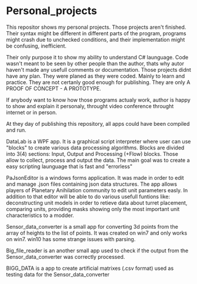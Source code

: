 # Personal_projects

This repositor shows my personal projects.
Those projects aren't finished. Their syntax might be different in different parts of the program,
programs might crash due to unchecked conditions, and their implementation might be confusing, inefficient.

Their only purpose it to show my ability to understand C# launguage.
Code wasn't meant to be seen by other people than the author, thats why autor haven't made any usefull comments or documentation.
Those projects didnt have any plan. They were planed as they were coded. Mainly to learn and practice.
They are not certanly good enough for publishing. They are only A PROOF OF CONCEPT - A PROTOTYPE.

If anybody want to know how those programs actualy work, author is happy to show and explain it personaly, throught
video conference throught internet or in person.

At they day of publishing this repository, all apps could have been compiled and run.

DataLab is a WPF app. It is a graphical script interpreter where user can use "blocks" to create various data processing algorithms.
Blocks are divided into 3(4) sections: Input, Output and Processing (+Flow) blocks. Those allow to collect, process and output the data.
The main goal was to create a easy scripting launguage that is fast and "errorless"

PaJsonEditor is a windows forms application. It was made in order to edit and manage .json files containing json data structures.
The app allows players of Planetary Anihilation community to edit unit parameters easly. In addition to that editor will be able to do various usefull funtions like: deconstructing unit models in order to retieve data about turret placement, comparing units, providing masks showing only the most important unit characteristics to a modder.

Sensor_data_converter is a small app for converting 3d points from the array of heights to the list of points.
It was created on win7 and only works on win7. win10 has some strange issues with parsing.

Big_file_reader is an another small app used to check if the output from the Sensor_data_converter was correctly processed.

BIGG_DATA is a app to create artificial matrixes (.csv format) used as testing data for the Sensor_data_converter
